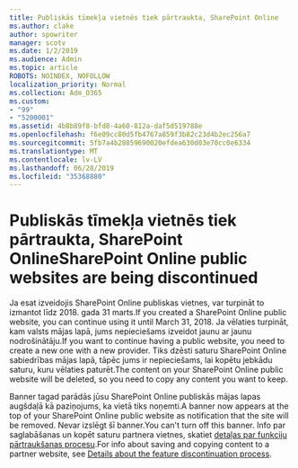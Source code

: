 ```yaml
---
title: Publiskās tīmekļa vietnēs tiek pārtraukta, SharePoint Online
ms.author: clake
author: spowriter
manager: scotv
ms.date: 1/2/2019
ms.audience: Admin
ms.topic: article
ROBOTS: NOINDEX, NOFOLLOW
localization_priority: Normal
ms.collection: Adm_O365
ms.custom:
- "99"
- "5200001"
ms.assetid: 4b8b89f8-bfd8-4a60-812a-daf5d519788e
ms.openlocfilehash: f6e09cc80d5fb4767a859f3b82c23d4b2ec256a7
ms.sourcegitcommit: 5fb7a4b28859690020efdea630d03e70cc0e6334
ms.translationtype: MT
ms.contentlocale: lv-LV
ms.lasthandoff: 06/28/2019
ms.locfileid: "35368880"
---
```

# <a name="sharepoint-online-public-websites-are-being-discontinued"></a><span data-ttu-id="8f404-102">Publiskās tīmekļa vietnēs tiek pārtraukta, SharePoint Online</span><span class="sxs-lookup"><span data-stu-id="8f404-102">SharePoint Online public websites are being discontinued</span></span>

<span data-ttu-id="8f404-103">Ja esat izveidojis SharePoint Online publiskas vietnes, var turpināt to izmantot līdz 2018. gada 31 marts.</span><span class="sxs-lookup"><span data-stu-id="8f404-103">If you created a SharePoint Online public website, you can continue using it until March 31, 2018.</span></span> <span data-ttu-id="8f404-104">Ja vēlaties turpināt, kam valsts mājas lapā, jums nepieciešams izveidot jaunu ar jaunu nodrošinātāju.</span><span class="sxs-lookup"><span data-stu-id="8f404-104">If you want to continue having a public website, you need to create a new one with a new provider.</span></span> <span data-ttu-id="8f404-105">Tiks dzēsti saturu SharePoint Online sabiedrības mājas lapā, tāpēc jums ir nepieciešams, lai kopētu jebkādu saturu, kuru vēlaties paturēt.</span><span class="sxs-lookup"><span data-stu-id="8f404-105">The content on your SharePoint Online public website will be deleted, so you need to copy any content you want to keep.</span></span>
  
<span data-ttu-id="8f404-106">Banner tagad parādās jūsu SharePoint Online publiskās mājas lapas augšdaļā kā paziņojums, ka vietā tiks noņemti.</span><span class="sxs-lookup"><span data-stu-id="8f404-106">A banner now appears at the top of your SharePoint Online public website as notification that the site will be removed.</span></span> <span data-ttu-id="8f404-107">Nevar izslēgt šī banner.</span><span class="sxs-lookup"><span data-stu-id="8f404-107">You can't turn off this banner.</span></span> <span data-ttu-id="8f404-108">Info par saglabāšanas un kopēt saturu partnera vietnes, skatiet [detaļas par funkciju pārtraukšanas procesu](https://go.microsoft.com/fwlink/?linkid=866980).</span><span class="sxs-lookup"><span data-stu-id="8f404-108">For info about saving and copying content to a partner website, see [Details about the feature discontinuation process](https://go.microsoft.com/fwlink/?linkid=866980).</span></span>
  
